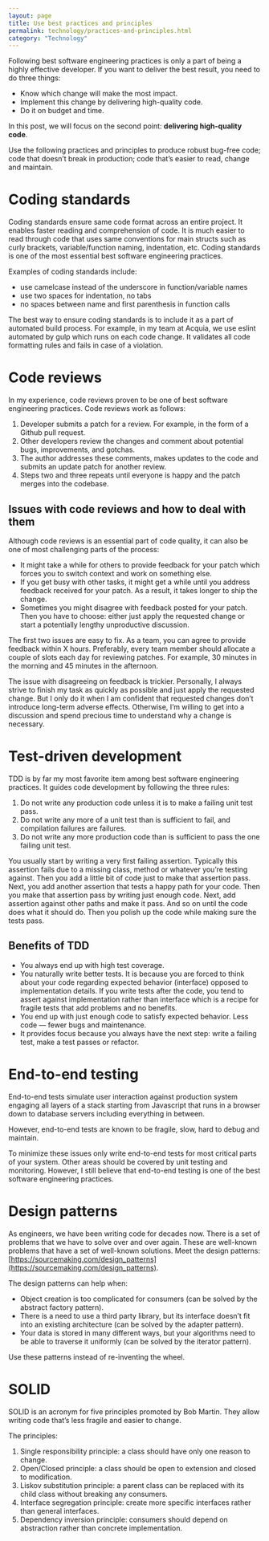 ```yaml
---
layout: page
title: Use best practices and principles
permalink: technology/practices-and-principles.html
category: "Technology"
---
```


Following best software engineering practices is only a part of being a highly effective developer. If you want to deliver the best result, you need to do three things:

* Know which change will make the most impact.
* Implement this change by delivering high-quality code.
* Do it on budget and time.

In this post, we will focus on the second point: **delivering high-quality code**.

Use the following practices and principles to produce robust bug-free code; code that doesn’t break in production; code that’s easier to read, change and maintain.

# Coding standards

Coding standards ensure same code format across an entire project. It enables faster reading and comprehension of code. It is much easier to read through code that uses same conventions for main structs such as curly brackets, variable/function naming, indentation, etc. Coding standards is one of the most essential best software engineering practices.

Examples of coding standards include:

* use camelcase instead of the underscore in function/variable names
* use two spaces for indentation, no tabs
* no spaces between name and first parenthesis in function calls

The best way to ensure coding standards is to include it as a part of automated build process. For example, in my team at Acquia, we use eslint automated by gulp which runs on each code change. It validates all code formatting rules and fails in case of a violation.

# Code reviews

In my experience, code reviews proven to be one of best software engineering practices. Code reviews work as follows:

1. Developer submits a patch for a review. For example, in the form of a Github pull request.
2. Other developers review the changes and comment about potential bugs, improvements, and gotchas.
3. The author addresses these comments, makes updates to the code and submits an update patch for another review.
4. Steps two and three repeats until everyone is happy and the patch merges into the codebase.

## Issues with code reviews and how to deal with them

Although code reviews is an essential part of code quality, it can also be one of most challenging parts of the process:

* It might take a while for others to provide feedback for your patch which forces you to switch context and work on something else.
* If you get busy with other tasks, it might get a while until you address feedback received for your patch. As a result, it takes longer to ship the change.
* Sometimes you might disagree with feedback posted for your patch. Then you have to choose: either just apply the requested change or start a potentially lengthy unproductive discussion.

The first two issues are easy to fix. As a team, you can agree to provide feedback within X hours. Preferably, every team member should allocate a couple of slots each day for reviewing patches. For example, 30 minutes in the morning and 45 minutes in the afternoon.

The issue with disagreeing on feedback is trickier. Personally, I always strive to finish my task as quickly as possible and just apply the requested change. But I only do it when I am confident that requested changes don’t introduce long-term adverse effects. Otherwise, I’m willing to get into a discussion and spend precious time to understand why a change is necessary.

# Test-driven development

TDD is by far my most favorite item among best software engineering practices. It guides code development by following the three rules:

1. Do not write any production code unless it is to make a failing unit test pass.
2. Do not write any more of a unit test than is sufficient to fail, and compilation failures are failures.
3. Do not write any more production code than is sufficient to pass the one failing unit test.

You usually start by writing a very first failing assertion. Typically this assertion fails due to a missing class, method or whatever you’re testing against. Then you add a little bit of code just to make that assertion pass. Next, you add another assertion that tests a happy path for your code. Then you make that assertion pass by writing just enough code. Next, add assertion against other paths and make it pass. And so on until the code does what it should do. Then you polish up the code while making sure the tests pass.

## Benefits of TDD

* You always end up with high test coverage.
* You naturally write better tests. It is because you are forced to think about your code regarding expected behavior (interface) opposed to implementation details. If you write tests after the code, you tend to assert against implementation rather than interface which is a recipe for fragile tests that add problems and no benefits.
* You end up with just enough code to satisfy expected behavior. Less code — fewer bugs and maintenance.
* It provides focus because you always have the next step: write a failing test, make a test passes or refactor.

# End-to-end testing

End-to-end tests simulate user interaction against production system engaging all layers of a stack starting from Javascript that runs in a browser down to database servers including everything in between.

However, end-to-end tests are known to be fragile, slow, hard to debug and maintain.

To minimize these issues only write end-to-end tests for most critical parts of your system. Other areas should be covered by unit testing and monitoring. However, I still believe that end-to-end testing is one of the best software engineering practices.

# Design patterns

As engineers, we have been writing code for decades now. There is a set of problems that we have to solve over and over again. These are well-known problems that have a set of well-known solutions. Meet the design patterns: [https://sourcemaking.com/design_patterns](https://sourcemaking.com/design_patterns).

The design patterns can help when:

* Object creation is too complicated for consumers (can be solved by the abstract factory pattern).
* There is a need to use a third party library, but its interface doesn’t fit into an existing architecture (can be solved by the adapter pattern).
* Your data is stored in many different ways, but your algorithms need to be able to traverse it uniformly (can be solved by the iterator pattern).

Use these patterns instead of re-inventing the wheel.

# SOLID

SOLID is an acronym for five principles promoted by Bob Martin. They allow writing code that’s less fragile and easier to change.

The principles:

1. Single responsibility principle: a class should have only one reason to change.
2. Open/Closed principle: a class should be open to extension and closed to modification.
3. Liskov substitution principle: a parent class can be replaced with its child class without breaking any consumers.
4. Interface segregation principle: create more specific interfaces rather than general interfaces.
5. Dependency inversion principle: consumers should depend on abstraction rather than concrete implementation.
